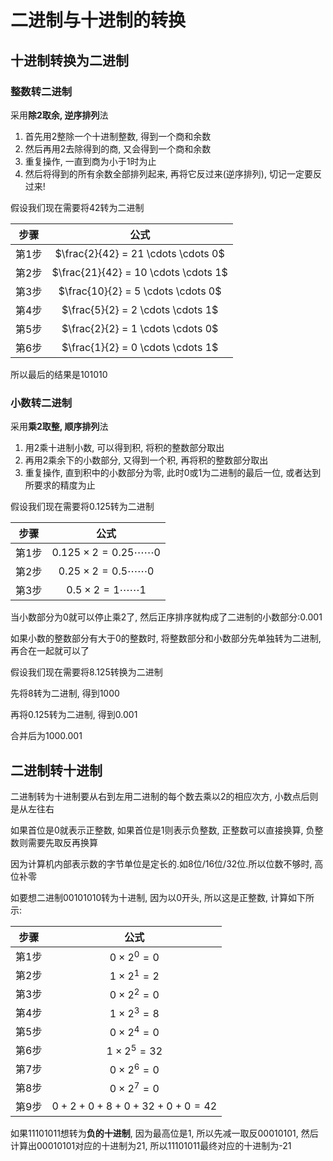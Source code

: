 # 二进制与十进制的转换

## 十进制转换为二进制

### 整数转二进制

采用**除2取余, 逆序排列**法

1. 首先用2整除一个十进制整数, 得到一个商和余数
2. 然后再用2去除得到的商, 又会得到一个商和余数
3. 重复操作, 一直到商为小于1时为止
4. 然后将得到的所有余数全部排列起来, 再将它反过来(逆序排列), 切记一定要反过来!

假设我们现在需要将42转为二进制

| 步骤  |                 公式                 |
| :---: | :----------------------------------: |
| 第1步 | $\frac{2}{42} = 21 \cdots \cdots 0$  |
| 第2步 | $\frac{21}{42} = 10 \cdots \cdots 1$ |
| 第3步 |  $\frac{10}{2} = 5 \cdots \cdots 0$  |
| 第4步 |  $\frac{5}{2} = 2 \cdots \cdots 1$   |
| 第5步 |  $\frac{2}{2} = 1 \cdots \cdots 0$   |
| 第6步 |  $\frac{1}{2} = 0 \cdots \cdots 1$   |

所以最后的结果是101010

### 小数转二进制

采用**乘2取整, 顺序排列**法

1. 用2乘十进制小数, 可以得到积, 将积的整数部分取出
2. 再用2乘余下的小数部分, 又得到一个积, 再将积的整数部分取出
3. 重复操作, 直到积中的小数部分为零, 此时0或1为二进制的最后一位, 或者达到所要求的精度为止

假设我们现在需要将0.125转为二进制

| 步骤  |                  公式                   |
| :---: | :-------------------------------------: |
| 第1步 | $0.125 \times 2 = 0.25 \cdots \cdots 0$ |
| 第2步 |  $0.25 \times 2 = 0.5 \cdots \cdots 0$  |
| 第3步 |   $0.5 \times 2 = 1 \cdots \cdots 1$    |

当小数部分为0就可以停止乘2了, 然后正序排序就构成了二进制的小数部分:0.001

如果小数的整数部分有大于0的整数时, 将整数部分和小数部分先单独转为二进制, 再合在一起就可以了

假设我们现在需要将8.125转换为二进制

先将8转为二进制, 得到1000

再将0.125转为二进制, 得到0.001

合并后为1000.001

## 二进制转十进制

二进制转为十进制要从右到左用二进制的每个数去乘以2的相应次方, 小数点后则是从左往右

如果首位是0就表示正整数, 如果首位是1则表示负整数, 正整数可以直接换算, 负整数则需要先取反再换算

因为计算机内部表示数的字节单位是定长的.如8位/16位/32位.所以位数不够时, 高位补零

如要想二进制00101010转为十进制, 因为以0开头, 所以这是正整数, 计算如下所示:

| 步骤  |                 公式                  |
| :---: | :-----------------------------------: |
| 第1步 |          $0 \times 2^0 = 0$           |
| 第2步 |          $1 \times 2^1 = 2$           |
| 第3步 |          $0 \times 2^2 = 0$           |
| 第4步 |          $1 \times 2^3 = 8$           |
| 第5步 |          $0 \times 2^4 = 0$           |
| 第6步 |          $1 \times 2^5 = 32$          |
| 第7步 |          $0 \times 2^6 = 0$           |
| 第8步 |          $0 \times 2^7 = 0$           |
| 第9步 | $0 + 2 + 0 + 8 + 0 + 32 + 0 + 0 = 42$ |

如果11101011想转为**负的十进制**, 因为最高位是1, 所以先减一取反00010101, 然后计算出00010101对应的十进制为21, 所以11101011最终对应的十进制为-21
